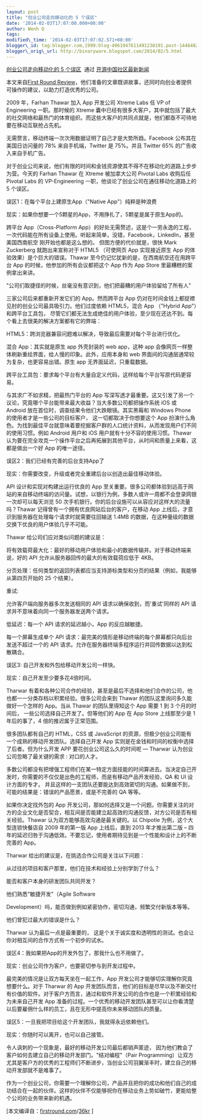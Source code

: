 ```yaml
--- 
layout: post 
title: "创业公司走向移动化的 5 个误区" 
date: '2014-02-03T17:07:00.000+08:00' 
author: Wenh Q
tags:
modified\_time: '2014-02-03T17:07:02.571+08:00' 
blogger\_id: tag:blogger.com,1999:blog-4961947611491238191.post-1446482611326088014
blogger\_orig\_url: http://binaryware.blogspot.com/2014/02/5.html
---
```

[创业公司走向移动化的 5
个误区](http://www.oschina.net/news/48445/what-you-think-you-know-about-mobile-engineering-is-wrong)  通过
[开源中国社区最新新闻](http://www.oschina.net/?from=rss)





本文来自[First Round
Review](http://firstround.com/article/What-you-think-you-know-about-mobile-engineering-is-wrong)，他们准备的文章既讲故事，还同时向创业者提供可操作的建议，以助力打造优秀的公司。



2009 年，Farhan Thawar 加入 App 开发公司 Xtreme Labs 任 VP of
Engineering 一职。那时候的 Xtreme
囊中已经有很多大客户，其中就包括了最大的社交网络和最热门的体育组织。而这些大客户的共同点就是，他们都亟不可待地要在移动互联抢占先机。



无需赘言，移动终端一次次用数据证明了自己才是大势所趋。Facebook
公布其在美国日访问量的 78% 来自手机端，Twitter 是 75%。并且 Twitter 65%
的广告收入来自手机广告。



对于创业公司来说，他们有限的时间和金钱资源使其不得不在移动化的道路上步步为营。今天的
Farhan Thawar 在 Xtreme 被加拿大公司 Pivotal Labs 收购后任 Pivotal Labs
的 VP-Engineering 一职，他谈论了创业公司在通往移动化道路上的 5 个误区。



误区1：在每个平台上建原生App（"Native App"）纯粹是种浪费



现实：如果你想要一个5颗星的App，不用挣扎了，5颗星是属于原生App的。



跨平台 App（Cross-Platform
App）的好处无需赘述，这是个一劳永逸的工程，一次代码能在所有设备上使用。听起来简单，没错，Facebook，LinkedIn，甚至美国西南航空
刚开始也都是这么想的。 但图方便的代价就是，很快 Mark Zuckerberg
就跑出来宣称对于 HTML5 （可使网页 App 实现接近原生 App
的体验效果）是个巨大的错误。Thawar
至今仍记忆犹新的是，在西南航空还在用跨平台 App
的时候，他参加的所有会议都把这个 App 作为 App Store
里最糟糕的案例拿出来讲。



"公司们取捷径的时候，丝毫没有意识到，他们把最糟的用户体验留给了所有人"



三家公司后来都重新开发它们的 App。然而跨平台 App
仍对在时间金钱上都捉襟见肘的创业公司最具吸引力。他们过度依赖 HTML5，混合
App （"Hybrid App"）和跨平台工具包，
尽管它们都无法生成绝佳的用户体验，至少现在还达不到。每个看上去很美的解决方案都有它的弊端：





HTML5：跨浏览器兼容问题难以解决，导致最后需要对每个平台进行优化。



混合 App：其实就是原生 app 外壳封装的 web app，这种 app
会像网页一样整体刷新重绘界面，给人慢的印象。此外，应用本身和 web
界面间的沟通层通常较为复杂，也更容易出错。原生 app
无界面延迟，只重载数据。



跨平台工具包：要求每个平台有大量自定义代码，这样给每个平台写原代码更容易。



与其求广不如求精，把最热门平台的 App
写深写透才最重要。这又引发了另一个议论，究竟哪个平台能带来最大收益？当大多数公司都把操作系统
iOS 或 Android 放在首位时，调查结果令他们大跌眼镜。其实黑莓和 Windows
Phone 的使用者才是一些公司的目标客户， 这一切都取决于你想要这个 App
扮演什么角色。为找到最佳平台就意味着要挖掘客户群的人口统计资料，从而发现用户们不同的使用习惯。例如
Android 用户和 iOS 用户就有十分不容的使用习惯。Thawar
认为要在完全攻克一个操作平台之后再拓展到其他平台，从时间和质量上来看，这都是做出一个好
App 的唯一途径。



误区2：我们已经有完善的后台支持App了



现实：你需要改变，升级或者完全重建后台以创造出最佳移动体验。



API 设计和实现对构建出运行优良的 App
至关重要。很多公司都体验到远高于网站的来自移动终端的访问量。试想，以银行为例，多数人或许一周都不会登录网银一次却可以每天浏览
50 次手机银行。你的后台设施可以从容应对这样大的流量吗？Thawar
记得曾有一个拥有优良网站后台的客户，在移动 App
上线后，才意识到服务器在处理每个请求时就需要往回输送 1.4MB
的数据，在这种量级的数据交换下优良的用户体验几乎不可能。



Thawar 给公司们应对类似问题的建议是：





将有效载荷最大化：最好的移动用户体验和最小的数据传输并。对于移动终端来说，好的
API 允许从服务器回传的最大的有效载荷应低于 4KB。



分页处理：任何类型的返回列表都应当支持游标类型和分页的结果（例如，我能够从第四页开始的
25 个结果）。



重试:

允许客户端向服务器多次发送相同的 API 请求以确保收到，而'重试'同样的 API
请求并不意味着向同一个服务器发送两个请求。



低延迟：每一个 API 请求的延迟越小，App 的反应越敏捷。

每一个屏幕生成单个 API
请求：最完美的情形是移动终端的每个屏幕都只向后台发送不超过一个的 API
请求。允许在服务器终端多程序运行并回传数据以达到松散耦合。



误区3: 自己开发和外包给移动开发公司一样快。



现实：自己开发至少要多花4倍时间。



Tharwar
有着和各种公司合作的经验，甚至是最后不选择和他们合作的公司，他也都一一分类存档以积累经验。很多公司会来到
Thawar 的团队这里询问多久能做好一个怎样的 App。当从 Thawar
的团队里得知这个 App 需要 1 到 3 个月的时间后，
一些公司选择自己开发了。但等他们的 App 在 App Store 上线那至少是 1
年后的事了，4 倍的推迟属于正常范围。



很多团队都有自己的 HTML，CSS 或 JavaScript
的资源，但极少创业公司能有一个成熟的移动开发团队。选择自己开发 App
实则是在金钱和时间的权衡中选择了后者。但为什么开发 APP
要花创业公司这么久的时间呢 — Tharwar 认为创业公司忽略了最关键的需求 :
对口的人才。



多数公司都没有把增强工程师们在某一特定方面技能的时间算进去。当决定自己开发时，你需要的不仅仅是出色的工程师，而是有移动产品开发经验，QA
和 UI 设计方面的专才。
并且这样的一支团队还要能达到高效密切的沟通。如果做不到，可能的结果是：错误的产品愿景，或是不完善的
QA 等等。



如果你决定找外包的 App
开发公司，那如何选择又是一个问题。你需要关注的对方的企业文化是否契合，相互间是否能建立起高效的沟通反馈，对方公司是否有相关经验。Thawar
认为双方能够高效沟通是最关键的。以 Chipotle 为例，这个大型连锁快餐店自
2009 年的第一版 App 上线后，直到 2013 年才推出第二版 –
四年的延迟归咎于沟通低效。不要忘记，使用者期待见到是一个性能和设计上的不断完善的
App。



Tharwar 给出的建议是，在挑选合作公司是关注以下问题：





从过往的项目和客户那里，他们在技术和经验上分别学到了什么？



能否和客户本身的研发团队共同开发？



他们熟悉"敏捷开发"（Agile Software



Development）吗，能否做到例如紧密协作，密切沟通，频繁交付新版本等等。



他们曾犯过最大的错误是什么？



Tharwar 认为最后一点是最重要的，
这是个关于诚实度和透明性的测试。也会让你对相互间的合作方式有一个初步的试水。



误区4：我如果把App的开发外包了，那我什么也不用做了。



现实：创业公司作为客户，也要密切参与到开发过程中。



最完美的情况是让双方每天坐在一起工作，App
开发公司才能够切实理解你究竟想要什么。对于 Tharwar 的 App
开发团队而言，他们的目标是尽早以及不断交付有价值的软件。对于客户方而言，通过和软件开发公司的合作也是一个积累经验和为未来自己开发
App
准备的过程。一个优秀的移动开发团队甚至可以让你看清楚以后要雇佣什么样的员工，且在无形中提高你未来移动团队的质量。



误区5：一旦我把项目给这个开发团队，我就得永远依赖他们。



现实：你随时可以离开，也可以自己接管。



令人讽刺的一个现象是，最好的移动开发公司最后都销声匿迹，
因为他们教会了客户如何去建立自己的移动开发部门。"结对编程"（Pair
Programming）让双方尤其是客户方的优秀的工程师们不断进步，当创业公司羽翼渐丰时，建立自己的移动开发部就不是难事了。



作为一个创业公司，你需要一个理解你公司，产品并且把你的成功和他们自己的成功结合在一起的伙伴。这样的伙伴不仅能够祝你在移动业务上势如破竹，更能给整个公司的业务带来新的机遇。




[本文编译自：[firstround.com](http://firstround.com/article/What-you-think-you-know-about-mobile-engineering-is-wrong)/[36kr](http://www.36kr.com/p/209482.html)
]
